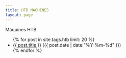 ```yaml
---
title: HTB MACHINES
layout: page
---
```


Màquines HTB

<ul class="posts">
{% for post in site.tags.htb limit: 20 %}
  <div class="post_info">
    <li>
         <a href="{{ post.url }}">{{ post.title }}</a>
         <span>({{ post.date | date:"%Y-%m-%d" }})</span>
    </li>
    </div>
  {% endfor %}
</ul>
